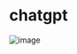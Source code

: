 # chatgpt  
![image](https://github.com/user-attachments/assets/ac4ca37c-4f4a-4e51-80ed-137d2ed0013d)
